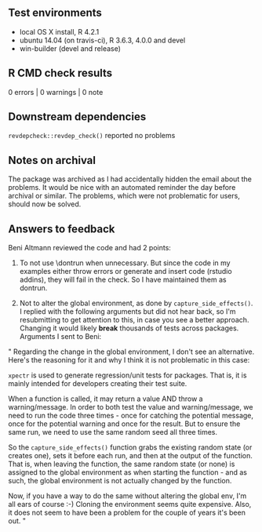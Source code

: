 ## Test environments
* local OS X install, R 4.2.1
* ubuntu 14.04 (on travis-ci), R 3.6.3, 4.0.0 and devel
* win-builder (devel and release)

## R CMD check results

0 errors | 0 warnings | 0 note

## Downstream dependencies
`revdepcheck::revdep_check()` reported no problems

## Notes on archival
The package was archived as I had accidentally hidden the email about the problems. It would be nice with an automated reminder the day before archival or similar. The problems, which were not problematic for users, should now be solved.

## Answers to feedback
Beni Altmann reviewed the code and had 2 points:

1) To not use \dontrun when unnecessary. But since the code in my examples either throw errors or generate and insert code (rstudio addins), they will fail in the check. So I have maintained them as dontrun.

2) Not to alter the global environment, as done by `capture_side_effects()`. I replied with the following arguments but did not hear back, so I'm resubmitting to get attention to this, in case you see a better approach. Changing it would likely **break** thousands of tests across packages. Arguments I sent to Beni:

"
Regarding the change in the global environment, I don't see an alternative. Here's the reasoning for it and why I think it is not problematic in this case:

`xpectr` is used to generate regression/unit tests for packages. That is, it is mainly intended for developers creating their test suite.

When a function is called, it may return a value AND throw a warning/message. In order to both test the value and warning/message, we need to run the code three times - once for catching the potential message, once for the potential warning and once for the result. But to ensure the same run, we need to use the same random seed all three times.

So the `capture_side_effects()` function grabs the existing random state (or creates one), sets it before each run, and then at the output of the function. That is, when leaving the function, the same random state (or none) is assigned to the global environment as when starting the function - and as such, the global environment is not actually changed by the function.

Now, if you have a way to do the same without altering the global env, I'm all ears of course :-) Cloning the environment seems quite expensive. Also, it does not seem to have been a problem for the couple of years it's been out.
"

